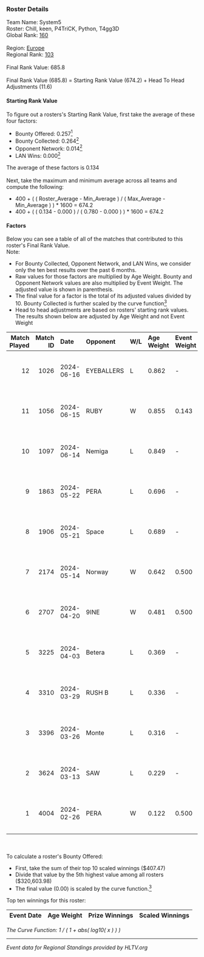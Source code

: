 ### Roster Details<br />
Team Name: System5<br />
Roster: Chill, keen, P4TriCK, Python, T4gg3D<br />
Global Rank: [160](../standings_global.md)<br />
<br />
Region: [Europe]( ../standings_europe.md)<br />
Regional Rank: [103]( ../standings_europe.md)<br />
<br />
Final Rank Value:  685.8<br />
<br />
Final Rank Value (685.8) = Starting Rank Value (674.2) + Head To Head Adjustments (11.6)<br />

#### Starting Rank Value<br />
To figure out a rosters's Starting Rank Value, first take the average of these four factors:<br />
- Bounty Offered: 0.257[<sup>1</sup>](#table2)
- Bounty Collected: 0.264[<sup>2</sup>](#table1)
- Opponent Network: 0.014[<sup>2</sup>](#table1)
- LAN Wins: 0.000[<sup>2</sup>](#table1)

The average of these factors is 0.134<br />
<br />
Next, take the maximum and minimum average across all teams and compute the following:<br />
- 400 + ( ( Roster_Average - Min_Average ) / ( Max_Average - Min_Average ) ) * 1600 = 674.2
- 400 + ( ( 0.134 - 0.000 ) / ( 0.780 - 0.000 ) ) * 1600 = 674.2


#### Factors<br />
Below you can see a table of all of the matches that contributed to this roster's Final Rank Value.<br />
Note:<br />

- For Bounty Collected, Opponent Network, and LAN Wins, we consider only the ten best results over the past 6 months.
- Raw values for those factors are multiplied by Age Weight. Bounty and Opponent Network values are also multiplied by Event Weight. The adjusted value is shown in parenthesis.
- The final value for a factor is the total of its adjusted values divided by 10. Bounty Collected is further scaled by the curve function[<sup>3</sup>](#curveFunction)
- Head to head adjustments are based on rosters' starting rank values. The results shown below are adjusted by Age Weight and not Event Weight
<span id="table1"></span><br />


| Match Played | Match ID | Date       | Opponent   | W/L | Age Weight | Event Weight | Bounty Collected | Opponent Network | LAN Wins  | H2H Adj. | Roster                               |
| -: | -: | :- | :- | :- | :- | :- | :- | :- | :- | -: | :- |
|           12 |     1026 | 2024-06-16 | EYEBALLERS | L   | 0.862      | -            | -                | -                | -         |    -6.76 | Chill, keen, P4TriCK, Python, T4gg3D |
|           11 |     1056 | 2024-06-15 | RUBY       | W   | 0.855      | 0.143        | 0.095 (0.012)    | 0.491 (0.060)    | 0 (0.000) |    20.99 | Chill, keen, P4TriCK, Python, T4gg3D |
|           10 |     1097 | 2024-06-14 | Nemiga     | L   | 0.849      | -            | -                | -                | -         |    -1.64 | Chill, keen, P4TriCK, Python, T4gg3D |
|            9 |     1863 | 2024-05-22 | PERA       | L   | 0.696      | -            | -                | -                | -         |    -3.85 | Chill, keen, P4TriCK, Python, T4gg3D |
|            8 |     1906 | 2024-05-21 | Space      | L   | 0.689      | -            | -                | -                | -         |    -5.89 | Chill, keen, P4TriCK, Python, T4gg3D |
|            7 |     2174 | 2024-05-14 | Norway     | W   | 0.642      | 0.500        | 0.006 (0.002)    | 0.106 (0.034)    | 0 (0.000) |    10.93 | Chill, keen, P4TriCK, Python, T4gg3D |
|            6 |     2707 | 2024-04-20 | 9INE       | W   | 0.481      | 0.500        | 0.000 (0.000)    | 0.066 (0.016)    | 0 (0.000) |     4.58 | Chill, keen, P4TriCK, Python, T4gg3D |
|            5 |     3225 | 2024-04-03 | Betera     | L   | 0.369      | -            | -                | -                | -         |    -5.23 | Chill, keen, P4TriCK, Python, shadiy |
|            4 |     3310 | 2024-03-29 | RUSH B     | L   | 0.336      | -            | -                | -                | -         |    -2.76 | Chill, keen, P4TriCK, Python, shadiy |
|            3 |     3396 | 2024-03-26 | Monte      | L   | 0.316      | -            | -                | -                | -         |    -1.46 | Chill, keen, krii, P4TriCK, Python   |
|            2 |     3624 | 2024-03-13 | SAW        | L   | 0.229      | -            | -                | -                | -         |    -0.42 | Chill, keen, krii, P4TriCK, Python   |
|            1 |     4004 | 2024-02-26 | PERA       | W   | 0.122      | 0.500        | 0.048 (0.003)    | 0.445 (0.027)    | 0 (0.000) |     3.10 | Chill, keen, krii, P4TriCK, Python   |

<br />
<span id="table2"></span><br />
To calculate a roster's Bounty Offered:<br />

- First, take the sum of their top 10 scaled winnings ($407.47)
- Divide that value by the 5th highest value among all rosters ($320,603.98)
- The final value (0.00) is scaled by the curve function.[<sup>3</sup>](#curveFunction)

Top ten winnings for this roster:<br />

| Event Date | Age Weight | Prize Winnings | Scaled Winnings |
| :- | -: | :- | :- |


<span id="curveFunction"></span>_The Curve Function: 1 / ( 1 + abs( log10( x ) ) )_<br />

---
_Event data for Regional Standings provided by HLTV.org_<br />
